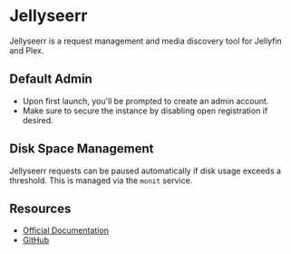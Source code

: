 # Jellyseerr

Jellyseerr is a request management and media discovery tool for Jellyfin and Plex.

## Default Admin

- Upon first launch, you'll be prompted to create an admin account.
- Make sure to secure the instance by disabling open registration if desired.

## Disk Space Management

Jellyseerr requests can be paused automatically if disk usage exceeds a threshold. This is managed via the `monit` service.

## Resources

- [Official Documentation](https://docs.jellyseerr.dev/)
- [GitHub](https://github.com/Fallenbagel/jellyseerr)
